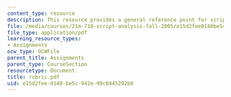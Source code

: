 ```yaml
---
content_type: resource
description: This resource provides a general reference point for script analysis.
file: /media/courses/21m-710-script-analysis-fall-2005/e15d2fee0140be5c942e99c0445292b8_rubric.pdf
file_type: application/pdf
learning_resource_types:
- Assignments
ocw_type: OCWFile
parent_title: Assignments
parent_type: CourseSection
resourcetype: Document
title: rubric.pdf
uid: e15d2fee-0140-be5c-942e-99c0445292b8
---
```

